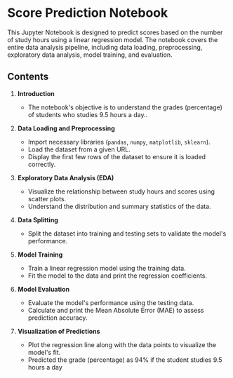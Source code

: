 # Score Prediction Notebook

This Jupyter Notebook is designed to predict scores based on the number of study hours using a linear regression model. The notebook covers the entire data analysis pipeline, including data loading, preprocessing, exploratory data analysis, model training, and evaluation.

## Contents

1. **Introduction**
   - The notebook's objective is to understand the grades (percentage) of students who studies 9.5 hours a day..

2. **Data Loading and Preprocessing**
   - Import necessary libraries (`pandas`, `numpy`, `matplotlib`, `sklearn`).
   - Load the dataset from a given URL.
   - Display the first few rows of the dataset to ensure it is loaded correctly.

3. **Exploratory Data Analysis (EDA)**
   - Visualize the relationship between study hours and scores using scatter plots.
   - Understand the distribution and summary statistics of the data.

4. **Data Splitting**
   - Split the dataset into training and testing sets to validate the model's performance.

5. **Model Training**
   - Train a linear regression model using the training data.
   - Fit the model to the data and print the regression coefficients.

6. **Model Evaluation**
   - Evaluate the model's performance using the testing data.
   - Calculate and print the Mean Absolute Error (MAE) to assess prediction accuracy.

7. **Visualization of Predictions**
   - Plot the regression line along with the data points to visualize the model's fit.
   - Predicted the grade (percentage) as 94% if the student studies 9.5 hours a day
